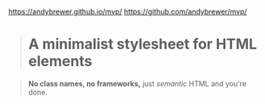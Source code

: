 https://andybrewer.github.io/mvp/
https://github.com/andybrewer/mvp/

> # A minimalist stylesheet for HTML elements

> **No class names, no frameworks,** just _semantic_ HTML and you're done.